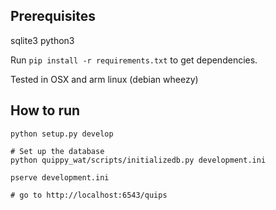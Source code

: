 ## Prerequisites
sqlite3
python3

Run `pip install -r requirements.txt` to get dependencies.

Tested in OSX and arm linux (debian wheezy)

## How to run

```
python setup.py develop

# Set up the database
python quippy_wat/scripts/initializedb.py development.ini

pserve development.ini

# go to http://localhost:6543/quips
```
